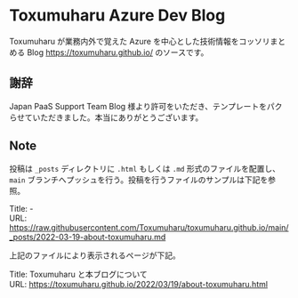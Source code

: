 # Toxumuharu Azure Dev Blog
Toxumuharu が業務内外で覚えた Azure を中心とした技術情報をコッソリまとめる Blog https://toxumuharu.github.io/ のソースです。

## 謝辞
Japan PaaS Support Team Blog 様より許可をいただき、テンプレートをパクらせていただきました。本当にありがとうございます。

## Note
投稿は `_posts` ディレクトリに `.html` もしくは `.md` 形式のファイルを配置し、`main` ブランチへプッシュを行う。投稿を行うファイルのサンプルは下記を参照。

Title: - <br>
URL: https://raw.githubusercontent.com/Toxumuharu/toxumuharu.github.io/main/_posts/2022-03-19-about-toxumuharu.md <br>

上記のファイルにより表示されるページが下記。

Title: Toxumuharu と本ブログについて <br>
URL: https://toxumuharu.github.io/2022/03/19/about-toxumuharu.html
